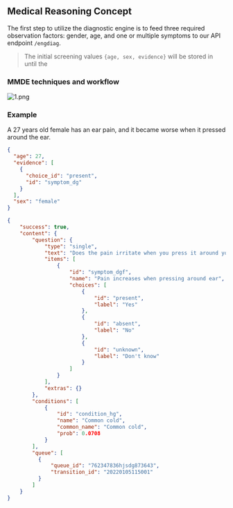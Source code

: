 ## Medical Reasoning Concept

The first step to utilize the diagnostic engine is to feed three required observation factors: gender, age, and one or multiple symptoms to our API endpoint `/engdiag`. 

> The initial screening values `{age, sex, evidence}` will be stored in until the 


### MMDE techniques and workflow 
![1.png](https://medera.stoplight.io/api/v1/projects/cHJqOjMyMzQx/images/QxzJTIl3loQ)



### Example
A 27 years old female has an ear pain, and it became worse when it pressed around the ear.

<!-- 
type: tab
title: Request
-->

```json
{
  "age": 27,
  "evidence": [
    {
      "choice_id": "present",
      "id": "symptom_dg"
    }
  ],
  "sex": "female"
}
```

<!-- 
type: tab
title: Response
-->
```json
{
    "success": true,
    "content": {
        "question": {
            "type": "single",
            "text": "Does the pain irritate when you press it around your ear?",
            "items": [
                {
                    "id": "symptom_dgf",
                    "name": "Pain increases when pressing around ear",
                    "choices": [
                        {
                            "id": "present",
                            "label": "Yes"
                        },
                        {
                            "id": "absent",
                            "label": "No"
                        },
                        {
                            "id": "unknown",
                            "label": "Don't know"
                        }
                    ]
                }
            ],
            "extras": {}
        },
        "conditions": [
            {
                "id": "condition_hg",
                "name": "Common cold",
                "common_name": "Common cold",
                "prob": 0.0708
            }
        ],
        "queue": [
          {
              "queue_id": "762347836hjsdg873643",
              "transition_id": "20220105115001"
          }
        ]
    }
}
```
<!-- type: tab-end -->





